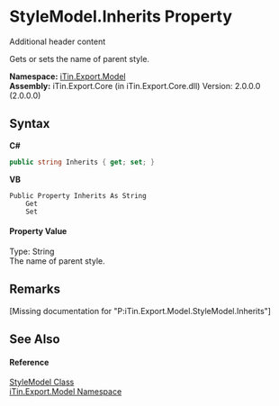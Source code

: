 # StyleModel.Inherits Property 
Additional header content 

Gets or sets the name of parent style.

**Namespace:**&nbsp;<a href="N_iTin_Export_Model">iTin.Export.Model</a><br />**Assembly:**&nbsp;iTin.Export.Core (in iTin.Export.Core.dll) Version: 2.0.0.0 (2.0.0.0)

## Syntax

**C#**<br />
``` C#
public string Inherits { get; set; }
```

**VB**<br />
``` VB
Public Property Inherits As String
	Get
	Set
```


#### Property Value
Type: String<br />The name of parent style.

## Remarks
\[Missing <remarks> documentation for "P:iTin.Export.Model.StyleModel.Inherits"\]

## See Also


#### Reference
<a href="T_iTin_Export_Model_StyleModel">StyleModel Class</a><br /><a href="N_iTin_Export_Model">iTin.Export.Model Namespace</a><br />